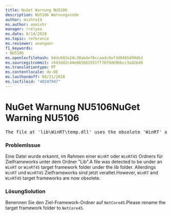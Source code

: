 ```yaml
---
title: NuGet Warnung NU5106
description: NU5106 Warnungscode
author: mishra14
ms.author: anmishr
manager: rrelyea
ms.date: 8/14/2018
ms.topic: reference
ms.reviewer: anangaur
f1_keywords:
- NU5106
ms.openlocfilehash: 64dc692e24c30abdef8ccaadc9af3d9465d99db3
ms.sourcegitcommit: c643dd2c44e085601551ff7079d696bcc3ad2b49
ms.translationtype: MT
ms.contentlocale: de-DE
ms.lasthandoff: 08/21/2018
ms.locfileid: "40247947"
---
```

# <a name="nuget-warning-nu5106"></a><span data-ttu-id="42196-103">NuGet Warnung NU5106</span><span class="sxs-lookup"><span data-stu-id="42196-103">NuGet Warning NU5106</span></span>
<pre>The file at 'lib\WinRT\temp.dll' uses the obsolete 'WinRT' as the framework folder. Replace 'WinRT' or 'WinRT45' with 'NetCore45'.</pre>

### <a name="issue"></a><span data-ttu-id="42196-104">Problem</span><span class="sxs-lookup"><span data-stu-id="42196-104">Issue</span></span>

<span data-ttu-id="42196-105">Eine Datei wurde erkannt, im Rahmen einer `WinRT` oder `WinRT45` Ordners für Zielframeworks unter dem Ordner "Lib".</span><span class="sxs-lookup"><span data-stu-id="42196-105">A file was detected to be under an `WinRT` or `WinRT45` target framework folder under the lib folder.</span></span> <span data-ttu-id="42196-106">Allerdings `WinRT` und `WinRT45` Zielframeworks sind jetzt veraltet.</span><span class="sxs-lookup"><span data-stu-id="42196-106">However, `WinRT` and `WinRT45` target frameworks are now obsolete.</span></span>


### <a name="solution"></a><span data-ttu-id="42196-107">Lösung</span><span class="sxs-lookup"><span data-stu-id="42196-107">Solution</span></span>

<span data-ttu-id="42196-108">Benennen Sie den Ziel-Framework-Ordner auf `NetCore45`.</span><span class="sxs-lookup"><span data-stu-id="42196-108">Please rename the target framework folder to `NetCore45`.</span></span>

